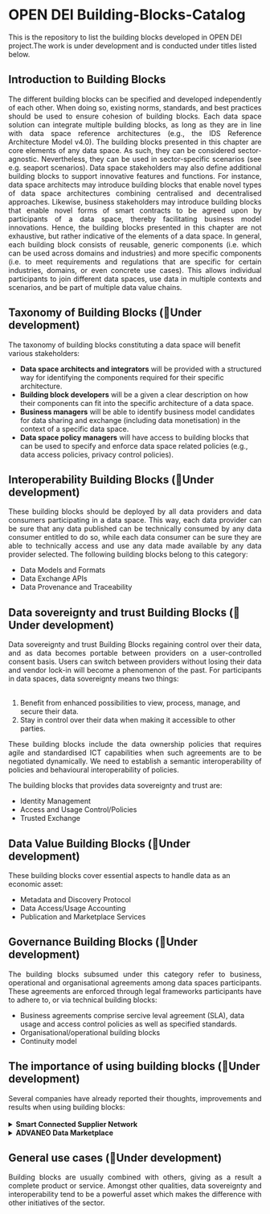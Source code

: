# OPEN DEI Building-Blocks-Catalog
This is the repository to list the building blocks developed in OPEN DEI project.The work is under development and is conducted under titles listed below.

## Introduction to Building Blocks
<div align="justify">The different building blocks can be specified and developed independently of each other.  When doing so, existing norms, standards, and best practices should be used to ensure cohesion of building blocks. Each data space solution can integrate multiple building blocks, as long as they are in line with data space reference architectures (e.g., the IDS Reference Architecture Model v4.0). The building blocks presented in this chapter are core elements of any data space. As such, they can be considered sector-agnostic. Nevertheless, they can be used in sector-specific scenarios (see e.g. seaport scenarios). Data space stakeholders may also define additional building blocks to support innovative features and functions. For instance, data space architects may introduce building blocks that enable novel types of data space architectures combining centralised and decentralised approaches. Likewise, business stakeholders may introduce building blocks that enable novel forms of smart contracts to be agreed upon by participants of a data space, thereby facilitating business model innovations. Hence, the building blocks presented in this chapter are not exhaustive, but rather indicative of the elements of a data space. In general, each building block consists of reusable, generic components (i.e. which can be used across domains and industries) and more specific components (i.e. to meet requirements and regulations that are specific for certain industries, domains, or even concrete use cases). This allows individual participants to join different data spaces, use data in multiple contexts and scenarios, and be part of multiple data value chains.</div>

## Taxonomy of Building Blocks (:construction:Under development)
The taxonomy of building blocks constituting a data space will benefit various stakeholders:
- **Data space architects and integrators** will be provided with a structured way for identifying the components required for their specific architecture.
- **Building block developers** will be a given a clear description on how their components can fit into the specific architecture of a data space.
- **Business managers** will be able to identify business model candidates for data sharing and exchange (including data monetisation) in the context of a specific data space.
- **Data space policy managers** will have access to building blocks that can be used to specify and enforce data space related policies (e.g., data access policies, privacy control policies).

## Interoperability Building Blocks (:construction:Under development)
<div align="justify">These building blocks should be deployed by all data providers and data consumers participating in a data space. This way, each data provider can be sure that any data published can be technically consumed by any data consumer entitled to do so, while each data consumer can be sure they are able to technically access and use any data made available by any data provider selected. The following building blocks belong to this category:</div>

- Data Models and Formats
- Data Exchange APIs
- Data Provenance and Traceability

## Data sovereignty and trust Building Blocks (:construction:Under development)
<div align="justify">Data sovereignty and trust Building Blocks regaining control over their data, and as data becomes portable between providers on a user-controlled consent basis. Users can switch between providers without losing their data and vendor lock-in will become a phenomenon of the past. For participants in data spaces, data sovereignty means two things:</div></br>

1. Benefit from enhanced possibilities to view, process, manage, and secure their data.
2. Stay in control over their data when making it accessible to other parties.

<div align="justify">These building blocks include the data ownership policies that requires agile and standardised ICT capabilities when such agreements are to be negotiated dynamically. We need to establish a semantic interoperability of policies and behavioural interoperability of policies.</div>

The building blocks that provides data sovereignty and trust are:
- Identity Management
- Access and Usage Control/Policies
- Trusted Exchange

## Data Value Building Blocks (:construction:Under development)
These building blocks cover essential aspects to handle data as an economic asset: 
- Metadata and Discovery Protocol
- Data Access/Usage Accounting
- Publication and Marketplace Services

## Governance Building Blocks (:construction:Under development)
<div align="justify">The building blocks subsumed under this category refer to business, operational and organisational agreements among data spaces participants. These agreements are enforced through legal frameworks participants have to adhere to, or via technical building blocks:</div>

- Business agreements comprise sercive leval agreement (SLA), data usage and access control policies as well as specified standards.
- Organisational/operational building blocks
- Continuity model

## The importance of using building blocks (:construction:Under development)
<div align="justify">Several companies have already reported their thoughts, improvements and results when using building blocks: </div></br>

<details>
  <summary><strong>Smart Connected Supplier Network</strong></summary>
  
  - Enable small manufacturing companies to join the digitalization process without the need of hiring IT professionals.
  - A rise of 20% of the overall productivity.
  - The transaction costs of the supply chain are reduced.
  
  Visit [SCSN webpage](https://smart-connected.nl/en) for more information.
</details>

<details>
  <summary><strong>ADVANEO Data Marketplace</strong></summary>
  
  - The data marketplace has been developed as a decentralized portal, all relevant and possibly sensitive raw data always remain with the data provider and only is transferred directly to the buyer in the event of a purchase.
  - Give the opportunity of monetizing data.
  - Open data can be used to open up new perspectives and lift your data project to the next level.
  
  Visit [ADVANEO DMP webpage](https://www.advaneo-datamarketplace.de/en/#) for more information.
</details>


## General use cases (:construction:Under development)
<div align="justify">Building blocks are usually combined with others, giving as a result a complete product or service. Amongst other qualities, data sovereignty and interoperability tend to be a powerful asset which makes the difference with other initiatives of the sector.</div></br>
